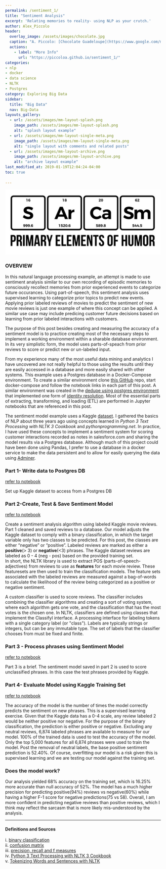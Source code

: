 ```yaml
---
permalink: /sentiment_1/
title: "Sentiment Analysis"
excerpt: 'Relating memories to reality- using NLP as your crutch.'
author: Alex_Piccolo
header:
  overlay_image: /assets/images/chocolate.jpg
  caption: "A. Piccolo: [Chocolate Guadeloupe](https://www.google.com/maps/place/16%C2%B012'28.4%22N+61%C2%B046'48.4%22W/@16.2079,-61.7822887,17z/data=!3m1!4b1!4m5!3m4!1s0x0:0x0!8m2!3d16.2079!4d-61.7801)"
  actions:
    - label: "More Info"
      url: "https://piccoloa.github.io/sentiment_1/"
categories:
- nlp
- docker
- data science
- NLTK
- Postgres
category: Exploring Big Data
sidebar:
  title: "Big Data"
  nav: Big-Data
layouts_gallery:
  - url: /assets/images/mm-layout-splash.png
    image_path: /assets/images/mm-layout-splash.png
    alt: "splash layout example"
  - url: /assets/images/mm-layout-single-meta.png
    image_path: /assets/images/mm-layout-single-meta.png
    alt: "single layout with comments and related posts"
  - url: /assets/images/mm-layout-archive.png
    image_path: /assets/images/mm-layout-archive.png
    alt: "archive layout example"
last_modified_at: 2019-01-19T12:04:24-04:00
toc: true

---
```

![jpg](/assets/images/sentimentpost.png)
### **OVERVIEW**

In this natural language processing example, an attempt is made to use sentiment analysis similar to our own recording of episodic memories to consciously recollect memories from prior experienced events to categorize future occurances. Using part-of-speech, this sentiment analysis uses supervised learning to categorize prior topics to predict new events.  Applying prior labeled reviews of movies to predict the sentiment of new movie reviews is just one example of where this concept can be applied. A similar use case may include predicing customer future decisions based on learning from prior labeled interactions with customers.

The purpose of this post besides creating and measuring the accuracy of a sentiment model is to practice creating most of the necessary steps to implement a working environment within a sharable database environment. In its very simplistic form, the model uses parts-of-speach from prior reviews to score or predict new or un-labeled input.  

From my experience many of the most useful data mining and analytics I have uncovered are not really helpful to those using the results until they are easily accessed in a database and more easily shared with other systems.  This example uses a Postgres database in a Docker-Compose environment. To create a similar environment clone [this GitHub](https://github.com/piccoloa/priv_jupyter) repo, start docker-compose and follow the notebook links in each part of this post. A similar environment was created in the [dedupe using postgres environment](https://github.com/piccoloa/dedupePostgresDocker) that implemented one form of [identity resolution](https://piccoloa.github.io/entityresolution/).  Most of the essential parts of extracting, transforming, and loading (ETL) are performed in Jupyter notebooks that are referenced in this post.

The sentiment model example uses a Kaggle [dataset](https://www.kaggle.com/c/sentiment-analysis-on-movie-reviews/data). I gathered the basics of NLP about three years ago using concepts learned in _Python 3 Text Processing with NLTK 3 Cookbook_ and _pythonprogramming.net_. In practice, I have used these concepts to implement a sentiment system for scoring customer interactions recorded as notes in salesforce.com and sharing the model results via a Postgres database. Although much of this project could have been done using Pandas, I prefer to use a database in a docker service to make the data persistent and to allow for easily querying the data using [Adminer](https://www.adminer.org/).   


### **Part 1- Write data to Postgres DB**  
[refer to notebook](https://github.com/piccoloa/priv_jupyter/blob/master/notebooks/Part%201-%20Write%20data%20to%20Postgres%20DB.ipynb)

Set up Kaggle dataset to access from a Postgres DB

### **Part 2-Create, Test & Save Sentiment Model**  
[refer to notebook](https://github.com/piccoloa/priv_jupyter/blob/master/notebooks/Part%202-Create%2C%20Test%20%26%20Save%20Sentiment%20Model.ipynb)

Create a sentiment analysis algorithm using labeled Kaggle movie reviews.  Part 1 cleaned and saved reviews to a database. Our model adjusts the Kaggle dataset to comply with a binary classification, in which the target variable only has two classes to be predicted. For this post, the classes are either “negative” or “positive”. Labeled reviews are marked as either a __positive__(> 3) or __negative__(<3) phrases. The Kaggle dataset reviews are labeled as 0 - 4 (neg - pos) based on the provided training set.  
In short, the NLTK library is used to extract POS (parts-of-speech- adjectives) from reviews to use as __features__ for each movie review. These featuresets are then used to train the classification models.  The feature sets associated with the labeled reviews are measured against a bag-of-words to calculate the likelihood of the review being categorized as a positive or negative sentiment.  

A custom classifier is used to score reviews.  The classifier includes combining the classifier algorithms and creating a sort of voting system, where each algorithm gets one vote, and the classification that has the most votes is the chosen one.  In NLTK, classifiers are defined using classes that implement the ClassifyI interface. A processing interface for labeling tokens with a single category label (or "class"). Labels are typically strings or integers, but can be any immutable type. The set of labels that the classifier chooses from must be fixed and finite.

### **Part 3 - Process phrases using Sentiment Model**  
[refer to notebook](https://github.com/piccoloa/priv_jupyter/blob/master/notebooks/Part%203-%20Process%20phrases%20using%20Sentiment%20Model.ipynb)

Part 3 is a brief.  The sentiment model saved in part 2 is used to score unclassified phrases. In this case the test phrases provided by Kaggle.    


### **Part 4- Evaluate Model using Kaggle Training Set**  
[refer to notebook](https://github.com/piccoloa/priv_jupyter/blob/master/notebooks/Part%204-%20Evaluate%20Model%20using%20Kaggle%20Training%20Set.ipynb)

The accuracy of the model is the number of times the model correctly predicts the sentiment on new phrases. This is a supervised learning exercise. Given that the Kaggle data has a 0-4 scale, any review labeled 2 would be neither positive nor negative.  For the purpose of the binary classification, the prediction is either positive or negative.  Excluding any neutral reviews, 6,874 labeled phrases are available to measure for our model.  100% of the trained data is used to test the accuracy of the model.  Only the top 5,000 features for all 6,874 phrases were used to train the model. Post the removal of neutral labels, the base positive sentiment prediction is 52.40%. Of course, overfitting our model is a risk given this is supervised learning and we are testing our model against the training set.

### Does the model work?  
Our analysis yielded 68% accuracy on the training set, which is 16.25% more accurate than null accuracy of 52%.  The model has a much higher precision for predicting positive(94%) reviews vs negative(60%) while having a higher F-1 score for negative predictions(75 vs 58). Overall, I am more confident in predicting negative reviews than positive reviews, which I think may reflect the sarcasm that is more likely mis-understood by the analysis.

---

#### **Definitions and Sources**
i. [binary classification](https://en.wikipedia.org/wiki/Binary_classification)  
ii. [confusion matrix](https://en.wikipedia.org/wiki/Confusion_matrix)  
iii. [precision, recall and f measures](https://en.wikipedia.org/wiki/Precision_and_recall)  
iv. [Python 3 Text Processing with NLTK 3 Cookbook](https://www.amazon.com/Python-Text-Processing-NLTK-Cookbook-ebook/dp/B00N2RWMJU/ref=sr_1_2?ie=UTF8&qid=1547992672&sr=8-2&keywords=nltk)  
v.  [Tokenizing Words and Sentences with NLTK](https://pythonprogramming.net/tokenizing-words-sentences-nltk-tutorial/)
